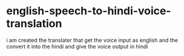 # english-speech-to-hindi-voice-translation
i am created the translater that get the voice input as english and the convert it into the hindi and give the voice output in hindi
